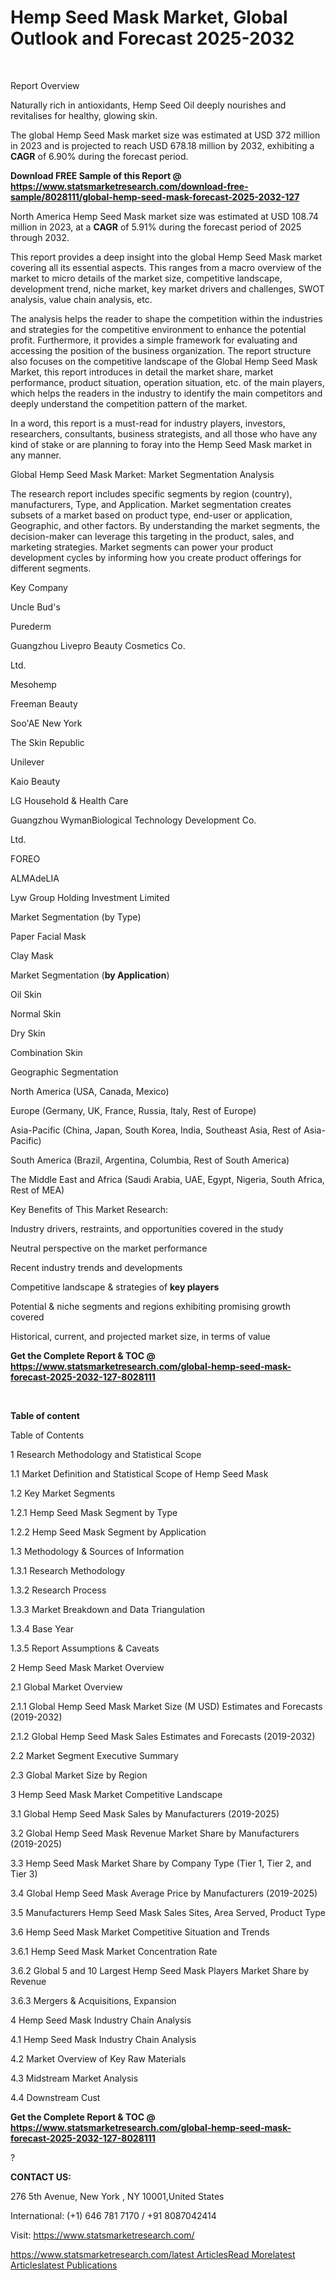 <h1>Hemp Seed Mask Market, Global Outlook and Forecast 2025-2032</h1><br/><p>Report Overview</p>
 
 
 
 <p>Naturally rich in antioxidants, Hemp Seed Oil deeply nourishes and revitalises for healthy, glowing skin.</p>
 
 
 
 <p>The global Hemp Seed Mask market size was estimated at USD 372 million in 2023 and is projected to reach USD 678.18 million by 2032, exhibiting a <strong>CAGR</strong> of 6.90% during the forecast period.</p>
 
 
 
 <p><strong>Download FREE Sample of this Report @ <a href="https://www.statsmarketresearch.com/download-free-sample/8028111/global-hemp-seed-mask-forecast-2025-2032-127">https://www.statsmarketresearch.com/download-free-sample/8028111/global-hemp-seed-mask-forecast-2025-2032-127</a></strong></p>
 
 
 
 <p>North America Hemp Seed Mask market size was estimated at USD 108.74 million in 2023, at a <strong>CAGR</strong> of 5.91% during the forecast period of 2025 through 2032.</p>
 
 
 
 <p>This report provides a deep insight into the global Hemp Seed Mask market covering all its essential aspects. This ranges from a macro overview of the market to micro details of the market size, competitive landscape, development trend, niche market, key market drivers and challenges, SWOT analysis, value chain analysis, etc.</p>
 
 
 
 <p>The analysis helps the reader to shape the competition within the industries and strategies for the competitive environment to enhance the potential profit. Furthermore, it provides a simple framework for evaluating and accessing the position of the business organization. The report structure also focuses on the competitive landscape of the Global Hemp Seed Mask Market, this report introduces in detail the market share, market performance, product situation, operation situation, etc. of the main players, which helps the readers in the industry to identify the main competitors and deeply understand the competition pattern of the market.</p>
 
 
 
 <p>In a word, this report is a must-read for industry players, investors, researchers, consultants, business strategists, and all those who have any kind of stake or are planning to foray into the Hemp Seed Mask market in any manner.</p>
 
 
 
 <p>Global Hemp Seed Mask Market: Market Segmentation Analysis</p>
 
 
 
 <p>The research report includes specific segments by region (country), manufacturers, Type, and Application. Market segmentation creates subsets of a market based on product type, end-user or application, Geographic, and other factors. By understanding the market segments, the decision-maker can leverage this targeting in the product, sales, and marketing strategies. Market segments can power your product development cycles by informing how you create product offerings for different segments.</p>
 
 
 
 <p>Key Company</p>
 
 
 
 <p>Uncle Bud&#39;s</p>
 
 
 
 <p>Purederm</p>
 
 
 
 <p>Guangzhou Livepro Beauty Cosmetics Co.</p>
 
 
 
 <p>Ltd.</p>
 
 
 
 <p>Mesohemp</p>
 
 
 
 <p>Freeman Beauty</p>
 
 
 
 <p>Soo&#39;AE New York</p>
 
 
 
 <p>The Skin Republic</p>
 
 
 
 <p>Unilever</p>
 
 
 
 <p>Kaio Beauty</p>
 
 
 
 <p>LG Household & Health Care</p>
 
 
 
 <p>Guangzhou WymanBiological Technology Development Co.</p>
 
 
 
 <p>Ltd.</p>
 
 
 
 <p>FOREO</p>
 
 
 
 <p>ALMAdeLIA</p>
 
 
 
 <p>Lyw Group Holding Investment Limited</p>
 
 
 
 <p>Market Segmentation (by Type)</p>
 
 
 
 <p>Paper Facial Mask</p>
 
 
 
 <p>Clay Mask</p>
 
 
 
 <p>Market Segmentation (<strong>by Application</strong>)</p>
 
 
 
 <p>Oil Skin</p>
 
 
 
 <p>Normal Skin</p>
 
 
 
 <p>Dry Skin</p>
 
 
 
 <p>Combination Skin</p>
 
 
 
 <p>Geographic Segmentation</p>
 
 
 
 <p>North America (USA, Canada, Mexico)</p>
 
 
 
 <p>Europe (Germany, UK, France, Russia, Italy, Rest of Europe)</p>
 
 
 
 <p>Asia-Pacific (China, Japan, South Korea, India, Southeast Asia, Rest of Asia-Pacific)</p>
 
 
 
 <p>South America (Brazil, Argentina, Columbia, Rest of South America)</p>
 
 
 
 <p>The Middle East and Africa (Saudi Arabia, UAE, Egypt, Nigeria, South Africa, Rest of MEA)</p>
 
 
 
 <p>Key Benefits of This Market Research:</p>
 
 
 
 <p>Industry drivers, restraints, and opportunities covered in the study</p>
 
 
 
 <p>Neutral perspective on the market performance</p>
 
 
 
 <p>Recent industry trends and developments</p>
 
 
 
 <p>Competitive landscape & strategies of <strong>key players</strong></p>
 
 
 
 <p>Potential & niche segments and regions exhibiting promising growth covered</p>
 
 
 
 <p>Historical, current, and projected market size, in terms of value</p>
 
 
 
 <div><b>Get the Complete Report & TOC @ <a href="https://www.statsmarketresearch.com/global-hemp-seed-mask-forecast-2025-2032-127-8028111">https://www.statsmarketresearch.com/global-hemp-seed-mask-forecast-2025-2032-127-8028111</a></b></div>
 
 
 
 <p><br />
 
 <b>Table of content</b></p>
 
 
 
 <p>Table of Contents<br />
 
 1 Research Methodology and Statistical Scope<br />
 
 1.1 Market Definition and Statistical Scope of Hemp Seed Mask<br />
 
 1.2 Key Market Segments<br />
 
 1.2.1 Hemp Seed Mask Segment by Type<br />
 
 1.2.2 Hemp Seed Mask Segment by Application<br />
 
 1.3 Methodology & Sources of Information<br />
 
 1.3.1 Research Methodology<br />
 
 1.3.2 Research Process<br />
 
 1.3.3 Market Breakdown and Data Triangulation<br />
 
 1.3.4 Base Year<br />
 
 1.3.5 Report Assumptions & Caveats<br />
 
 2 Hemp Seed Mask Market Overview<br />
 
 2.1 Global Market Overview<br />
 
 2.1.1 Global Hemp Seed Mask Market Size (M USD) Estimates and Forecasts (2019-2032)<br />
 
 2.1.2 Global Hemp Seed Mask Sales Estimates and Forecasts (2019-2032)<br />
 
 2.2 Market Segment Executive Summary<br />
 
 2.3 Global Market Size by Region<br />
 
 3 Hemp Seed Mask Market Competitive Landscape<br />
 
 3.1 Global Hemp Seed Mask Sales by Manufacturers (2019-2025)<br />
 
 3.2 Global Hemp Seed Mask Revenue Market Share by Manufacturers (2019-2025)<br />
 
 3.3 Hemp Seed Mask Market Share by Company Type (Tier 1, Tier 2, and Tier 3)<br />
 
 3.4 Global Hemp Seed Mask Average Price by Manufacturers (2019-2025)<br />
 
 3.5 Manufacturers Hemp Seed Mask Sales Sites, Area Served, Product Type<br />
 
 3.6 Hemp Seed Mask Market Competitive Situation and Trends<br />
 
 3.6.1 Hemp Seed Mask Market Concentration Rate<br />
 
 3.6.2 Global 5 and 10 Largest Hemp Seed Mask Players Market Share by Revenue<br />
 
 3.6.3 Mergers & Acquisitions, Expansion<br />
 
 4 Hemp Seed Mask Industry Chain Analysis<br />
 
 4.1 Hemp Seed Mask Industry Chain Analysis<br />
 
 4.2 Market Overview of Key Raw Materials<br />
 
 4.3 Midstream Market Analysis<br />
 
 4.4 Downstream Cust</p>
 
 
 
 <div><b>Get the Complete Report & TOC @ <a href="https://www.statsmarketresearch.com/global-hemp-seed-mask-forecast-2025-2032-127-8028111">https://www.statsmarketresearch.com/global-hemp-seed-mask-forecast-2025-2032-127-8028111</a></b></div>
 
 
 
 <p>? </p>
 
 
 
 <p><b>CONTACT US:</b><br />
 
 276 5th Avenue, New York , NY 10001,United States<br />
 
 International: (+1) 646 781 7170 / +91 8087042414<br />
 
 Visit: <a href="https://www.statsmarketresearch.com/">https://www.statsmarketresearch.com/</a><br />
 
 <a href="https://gyeongbokgung.com">https://www.statsmarketresearch.com/</a><a href="https://hallyeomaritime.com">latest Articles</a><a href="https://jingwansa.com">Read More</a><a href="https://nguoiviet.jp/">latest Articles</a><a href="https://www.intelmarketresearch.com/">latest Publications</a></p>